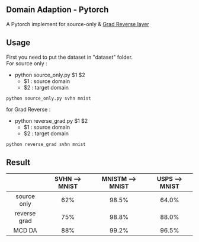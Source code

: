 ## Domain Adaption - Pytorch
A Pytorch implement for source-only & [Grad Reverse layer](https://arxiv.org/pdf/1409.7495.pdf)

## Usage 
First you need to put the dataset in "dataset" folder.  
For source only :
- python source_only.py $1 $2
  - $1 : source domain 
  - $2 : target domain

```
python source_only.py svhn mnist
```
for Grad Reverse :
- python reverse_grad.py $1 $2
  - $1 : source domain
  - $2 : target domain
```
python reverse_grad svhn mnist
```

## Result

|              | SVHN  --> MNIST | MNISTM  --> MNIST  | USPS --> MNIST |
| :----------: | :-------------: | :----------------: | :------------: |
| source only  |       62%       |        98.5%       |      64.0%     |
| reverse grad |       75%       |        98.8%       |      88.0%     |
|    MCD DA    |       88%       |        99.2%       |      96.5%     |
 
